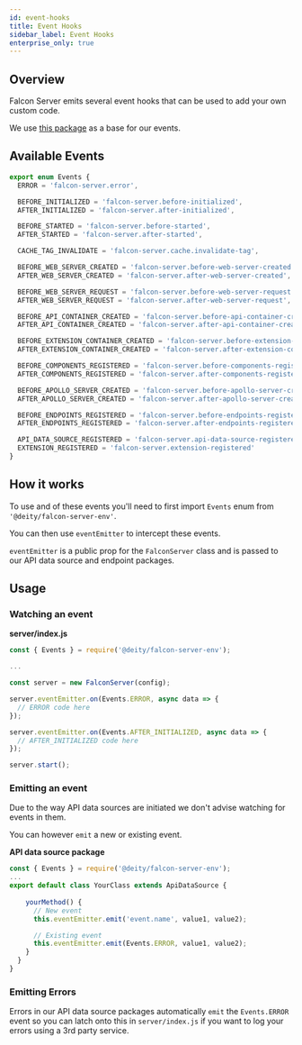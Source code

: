 ```yaml
---
id: event-hooks
title: Event Hooks
sidebar_label: Event Hooks
enterprise_only: true
---
```


## Overview

Falcon Server emits several event hooks that can be used to add your own custom code.

We use [this package](https://www.npmjs.com/package/eventemitter2) as a base for our events.

## Available Events

```ts
export enum Events {
  ERROR = 'falcon-server.error',

  BEFORE_INITIALIZED = 'falcon-server.before-initialized',
  AFTER_INITIALIZED = 'falcon-server.after-initialized',

  BEFORE_STARTED = 'falcon-server.before-started',
  AFTER_STARTED = 'falcon-server.after-started',

  CACHE_TAG_INVALIDATE = 'falcon-server.cache.invalidate-tag',

  BEFORE_WEB_SERVER_CREATED = 'falcon-server.before-web-server-created',
  AFTER_WEB_SERVER_CREATED = 'falcon-server.after-web-server-created',

  BEFORE_WEB_SERVER_REQUEST = 'falcon-server.before-web-server-request',
  AFTER_WEB_SERVER_REQUEST = 'falcon-server.after-web-server-request',

  BEFORE_API_CONTAINER_CREATED = 'falcon-server.before-api-container-created',
  AFTER_API_CONTAINER_CREATED = 'falcon-server.after-api-container-created',

  BEFORE_EXTENSION_CONTAINER_CREATED = 'falcon-server.before-extension-container-created',
  AFTER_EXTENSION_CONTAINER_CREATED = 'falcon-server.after-extension-container-created',

  BEFORE_COMPONENTS_REGISTERED = 'falcon-server.before-components-registered',
  AFTER_COMPONENTS_REGISTERED = 'falcon-server.after-components-registered',

  BEFORE_APOLLO_SERVER_CREATED = 'falcon-server.before-apollo-server-created',
  AFTER_APOLLO_SERVER_CREATED = 'falcon-server.after-apollo-server-created',

  BEFORE_ENDPOINTS_REGISTERED = 'falcon-server.before-endpoints-registered',
  AFTER_ENDPOINTS_REGISTERED = 'falcon-server.after-endpoints-registered',

  API_DATA_SOURCE_REGISTERED = 'falcon-server.api-data-source-registered',
  EXTENSION_REGISTERED = 'falcon-server.extension-registered'
}
```

## How it works

To use and of these events you'll need to first import `Events` enum from `'@deity/falcon-server-env'`.

You can then use `eventEmitter` to intercept these events.

`eventEmitter` is a public prop for the `FalconServer` class and is passed to our API data source and endpoint packages.


## Usage

### Watching an event

**server/index.js**

```js
const { Events } = require('@deity/falcon-server-env');

...

const server = new FalconServer(config);

server.eventEmitter.on(Events.ERROR, async data => {
  // ERROR code here
});

server.eventEmitter.on(Events.AFTER_INITIALIZED, async data => {
  // AFTER_INITIALIZED code here
});

server.start();
```

### Emitting an event

Due to the way API data sources are initiated we don't advise watching for events in them.

You can however `emit` a new or existing event.

**API data source package**
```js
const { Events } = require('@deity/falcon-server-env');
...
export default class YourClass extends ApiDataSource {
  
    yourMethod() {
      // New event
      this.eventEmitter.emit('event.name', value1, value2);

      // Existing event
      this.eventEmitter.emit(Events.ERROR, value1, value2);
    }
  }
}
```

### Emitting Errors

Errors in our API data source packages automatically `emit` the `Events.ERROR` event so you can latch onto this in `server/index.js` if you want to log your errors using a 3rd party service. 
